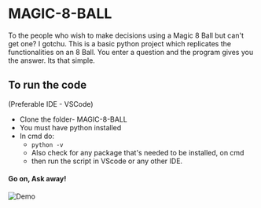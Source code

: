 # MAGIC-8-BALL

 To the people who wish to make decisions using a Magic 8 Ball but can't get one? I gotchu.
 This is a basic python project which replicates the functionalities on an 8 Ball.
 You enter a question and the program gives you the answer. Its that simple.

## To run the code

(Preferable IDE - VSCode)
- Clone the folder- MAGIC-8-BALL
- You must have python  installed
- In cmd do:
  - `python -v`
  - Also check for any package that's needed to be installed, on cmd
  - then run the script in VScode or any other IDE.

#### Go on, Ask away!

 ![Demo](https://user-images.githubusercontent.com/69676094/119944809-5bca4a80-bfb2-11eb-99cb-ee1de4abed27.gif)